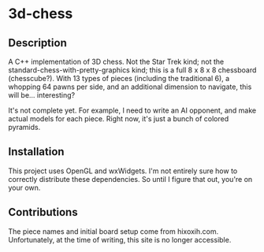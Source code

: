 3d-chess
========

Description
-----------

A C++ implementation of 3D chess. Not the Star Trek kind; not the standard-chess-with-pretty-graphics kind; this is a full 8 x 8 x 8 chessboard (chesscube?). With 13 types of pieces (including the traditional 6), a whopping 64 pawns per side, and an additional dimension to navigate, this will be... interesting?

It's not complete yet. For example, I need to write an AI opponent, and make actual models for each piece. Right now, it's just a bunch of colored pyramids.

Installation
------------

This project uses OpenGL and wxWidgets. I'm not entirely sure how to correctly distribute these dependencies. So until I figure that out, you're on your own.

Contributions
-------------

The piece names and initial board setup come from hixoxih.com. Unfortunately, at the time of writing, this site is no longer accessible.
